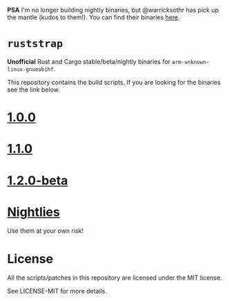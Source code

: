 **PSA** I'm no longer building nightly binaries, but @warricksothr has pick up the mantle (kudos to
them!). You can find their binaries [here].

[here]: https://github.com/warricksothr/RustBuild

# `ruststrap`

**Unofficial** Rust and Cargo stable/beta/nightly binaries for
`arm-unknown-linux-gnueabihf`.

This repository contains the build scripts. If you are looking for the binaries
see the link below.

# [1.0.0]

# [1.1.0]

# [1.2.0-beta]

# [Nightlies]

Use them at your own risk!

# License

All the scripts/patches in this repository are licensed under the MIT license.

See LICENSE-MIT for more details.

[1.0.0]: https://www.dropbox.com/sh/qfbt03ys2qkhsxs/AAB-bhnmUMG8ihNPcrz5twRYa/1.0.0?dl=0
[1.1.0]: https://www.dropbox.com/sh/qfbt03ys2qkhsxs/AAAkav_PiigmCnwCU4CrMNjHa/1.1.0?dl=0
[1.2.0-beta]: https://www.dropbox.com/sh/qfbt03ys2qkhsxs/AAAmWy67Hx4znnHkG1TKzrOPa/1.2.0-beta?dl=0
[Nightlies]: https://www.dropbox.com/sh/qfbt03ys2qkhsxs/AACxFoD1OrxDXURzj5wX0IYUa?dl=0
